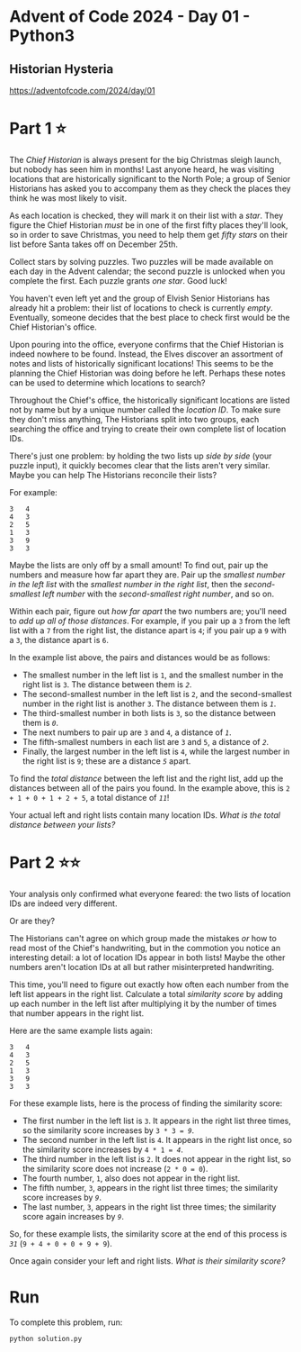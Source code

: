 # Advent of Code 2024 - Day 01 - Python3
## Historian Hysteria
https://adventofcode.com/2024/day/01
# Part 1 ⭐️

The <em>Chief Historian</em> is always present for the big Christmas sleigh launch, but nobody has seen him in months! Last anyone heard, he was visiting locations that are historically significant to the North Pole; a group of Senior Historians has asked you to accompany them as they check the places they think he was most likely to visit.</p>
<p>As each location is checked, they will mark it on their list with a <em class="star">star</em>. They figure the Chief Historian <em>must</em> be in one of the first fifty places they'll look, so in order to save Christmas, you need to help them get <em class="star">fifty stars</em> on their list before Santa takes off on December 25th.</p>
<p>Collect stars by solving puzzles.  Two puzzles will be made available on each day in the Advent calendar; the second puzzle is unlocked when you complete the first.  Each puzzle grants <em class="star">one star</em>. Good luck!</p>
<p>You haven't even left yet and the group of Elvish Senior Historians has already hit a problem: their list of locations to check is currently <em>empty</em>. Eventually, someone decides that the best place to check first would be the Chief Historian's office.</p>
<p>Upon pouring into the office, everyone confirms that the Chief Historian is indeed nowhere to be found. Instead, the Elves discover an assortment of notes and lists of historically significant locations! This seems to be the planning the Chief Historian was doing before he left. Perhaps these notes can be used to determine which locations to search?</p>
<p>Throughout the Chief's office, the historically significant locations are listed not by name but by a unique number called the <em>location ID</em>. To make sure they don't miss anything, The Historians split into two groups, each searching the office and trying to create their own complete list of location IDs.</p>
<p>There's just one problem: by holding the two lists up <em>side by side</em> (your puzzle input), it quickly becomes clear that the lists aren't very similar. Maybe you can help The Historians reconcile their lists?</p>
<p>For example:</p>
<pre><code>3   4
4   3
2   5
1   3
3   9
3   3
</code></pre>
<p>Maybe the lists are only off by a small amount! To find out, pair up the numbers and measure how far apart they are. Pair up the <em>smallest number in the left list</em> with the <em>smallest number in the right list</em>, then the <em>second-smallest left number</em> with the <em>second-smallest right number</em>, and so on.</p>
<p>Within each pair, figure out <em>how far apart</em> the two numbers are; you'll need to <em>add up all of those distances</em>. For example, if you pair up a <code>3</code> from the left list with a <code>7</code> from the right list, the distance apart is <code>4</code>; if you pair up a <code>9</code> with a <code>3</code>, the distance apart is <code>6</code>.</p>
<p>In the example list above, the pairs and distances would be as follows:</p>
<ul>
<li>The smallest number in the left list is <code>1</code>, and the smallest number in the right list is <code>3</code>. The distance between them is <code><em>2</em></code>.</li>
<li>The second-smallest number in the left list is <code>2</code>, and the second-smallest number in the right list is another <code>3</code>. The distance between them is <code><em>1</em></code>.</li>
<li>The third-smallest number in both lists is <code>3</code>, so the distance between them is <code><em>0</em></code>.</li>
<li>The next numbers to pair up are <code>3</code> and <code>4</code>, a distance of <code><em>1</em></code>.</li>
<li>The fifth-smallest numbers in each list are <code>3</code> and <code>5</code>, a distance of <code><em>2</em></code>.</li>
<li>Finally, the largest number in the left list is <code>4</code>, while the largest number in the right list is <code>9</code>; these are a distance <code><em>5</em></code> apart.</li>
</ul>
<p>To find the <em>total distance</em> between the left list and the right list, add up the distances between all of the pairs you found. In the example above, this is <code>2 + 1 + 0 + 1 + 2 + 5</code>, a total distance of <code><em>11</em></code>!</p>
<p>Your actual left and right lists contain many location IDs. <em>What is the total distance between your lists?</em>

# Part 2 ⭐️⭐️

<p>Your analysis only confirmed what everyone feared: the two lists of location IDs are indeed very different.</p>
<p>Or are they?</p>
<p>The Historians can't agree on which group made the mistakes <em>or</em> how to read most of the Chief's handwriting, but in the commotion you notice an interesting detail: <span title="We were THIS close to summoning the Alot of Location IDs!">a lot</span> of location IDs appear in both lists! Maybe the other numbers aren't location IDs at all but rather misinterpreted handwriting.</p>
<p>This time, you'll need to figure out exactly how often each number from the left list appears in the right list. Calculate a total <em>similarity score</em> by adding up each number in the left list after multiplying it by the number of times that number appears in the right list.</p>
<p>Here are the same example lists again:</p>
<pre><code>3   4
4   3
2   5
1   3
3   9
3   3
</code></pre>
<p>For these example lists, here is the process of finding the similarity score:</p>
<ul>
<li>The first number in the left list is <code>3</code>. It appears in the right list three times, so the similarity score increases by <code>3 * 3 = <em>9</em></code>.</li>
<li>The second number in the left list is <code>4</code>. It appears in the right list once, so the similarity score increases by <code>4 * 1 = <em>4</em></code>.</li>
<li>The third number in the left list is <code>2</code>. It does not appear in the right list, so the similarity score does not increase (<code>2 * 0 = 0</code>).</li>
<li>The fourth number, <code>1</code>, also does not appear in the right list.</li>
<li>The fifth number, <code>3</code>, appears in the right list three times; the similarity score increases by <code><em>9</em></code>.</li>
<li>The last number, <code>3</code>, appears in the right list three times; the similarity score again increases by <code><em>9</em></code>.</li>
</ul>
<p>So, for these example lists, the similarity score at the end of this process is <code><em>31</em></code> (<code>9 + 4 + 0 + 0 + 9 + 9</code>).</p>
<p>Once again consider your left and right lists. <em>What is their similarity score?</em>

# Run
To complete this problem, run:
```
python solution.py
```
